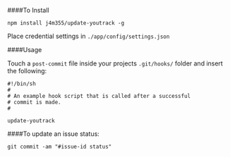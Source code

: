 ####To Install

    npm install j4m355/update-youtrack -g

Place credential settings in ``./app/config/settings.json`` 

####Usage

Touch a ``post-commit`` file inside your projects ``.git/hooks/`` folder and insert the following:

    #!/bin/sh
    #
    # An example hook script that is called after a successful
    # commit is made.
    #

    update-youtrack


####To update an issue status:
   
    git commit -am "#issue-id status"

